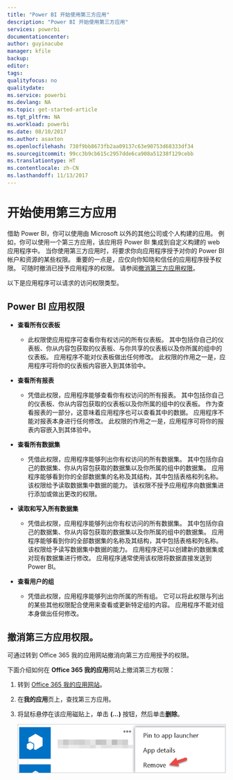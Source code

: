 ```yaml
---
title: "Power BI 开始使用第三方应用"
description: "Power BI 开始使用第三方应用"
services: powerbi
documentationcenter: 
author: guyinacube
manager: kfile
backup: 
editor: 
tags: 
qualityfocus: no
qualitydate: 
ms.service: powerbi
ms.devlang: NA
ms.topic: get-started-article
ms.tgt_pltfrm: NA
ms.workload: powerbi
ms.date: 08/10/2017
ms.author: asaxton
ms.openlocfilehash: 738f9bb8673fb2aa09137c63e90753d68333df34
ms.sourcegitcommit: 99cc3b9cb615c2957dde6ca908a51238f129cebb
ms.translationtype: HT
ms.contentlocale: zh-CN
ms.lasthandoff: 11/13/2017
---
```

# <a name="get-started-with-third-party-apps"></a>开始使用第三方应用
借助 Power BI，你可以使用由 Microsoft 以外的其他公司或个人构建的应用。 例如，你可以使用一个第三方应用，该应用将 Power BI 集成到自定义构建的 web 应用程序中。 当你使用第三方应用时，将要求你向应用程序授予对你的 Power BI 帐户和资源的某些权限。 重要的一点是，应仅向你知晓和信任的应用程序授予权限。 可随时撤消已授予应用程序的权限。 请参阅[撤消第三方应用权限](#revoke)。

以下是应用程序可以请求的访问权限类型。

## <a name="power-bi-app-permissions"></a>Power BI 应用权限
* **查看所有仪表板**
  
  * 此权限使应用程序可查看你有权访问的所有仪表板。 其中包括你自己的仪表板、你从内容包获取的仪表板、与你共享的仪表板以及你所属的组中的仪表板。 应用程序不能对仪表板做出任何修改。 此权限的作用之一是，应用程序可将你的仪表板内容嵌入到其体验中。
* **查看所有报表**
  
  * 凭借此权限，应用程序能够查看你有权访问的所有报表。 其中包括你自己的仪表板、你从内容包获取的仪表板以及你所属的组中的仪表板。 作为查看报表的一部分，这意味着应用程序也可以查看其中的数据。 应用程序不能对报表本身进行任何修改。 此权限的作用之一是，应用程序可将你的报表内容嵌入到其体验中。
* **查看所有数据集**
  
  * 凭借此权限，应用程序能够列出你有权访问的所有数据集。 其中包括你自己的数据集、你从内容包获取的数据集以及你所属的组中的数据集。 应用程序能够看到你的全部数据集的名称及其结构，其中包括表格和列名称。 该权限给予读取数据集中数据的能力。 该权限不授予应用程序向数据集进行添加或做出更改的权限。
* **读取和写入所有数据集**
  
  * 凭借此权限，应用程序能够列出你有权访问的所有数据集。 其中包括你自己的数据集、你从内容包获取的数据集以及你所属的组中的数据集。 应用程序能够看到你的全部数据集的名称及其结构，其中包括表格和列名称。 该权限给予读写数据集中数据的能力。 应用程序还可以创建新的数据集或对现有数据集进行修改。 应用程序通常使用该权限将数据直接发送到 Power BI。
* **查看用户的组**
  
  * 凭借此权限，应用程序能够列出你所属的所有组。 它可以将此权限与列出的某些其他权限配合使用来查看或更新特定组的内容。 应用程序不能对组本身做出任何修改。

<a name="revoke"/>

## <a name="revoke-third-party-app-permissions"></a>撤消第三方应用权限。
可通过转到 Office 365 我的应用网站撤消向第三方应用授予的权限。

下面介绍如何在 **Office 365 我的应用**网站上撤消第三方权限：

1. 转到 [Office 365 我的应用网站](https://portal.office.com/myapps)。
2. 在**我的应用**页上，查找第三方应用。
3. 将鼠标悬停在该应用磁贴上，单击 **(...)** 按钮，然后单击**删除**。
   
   ![](media/service-power-bi-get-started-third-party-apps/remove.png)

